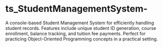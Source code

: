 # ts_StudentManagementSystem-
A console-based Student Management System for efficiently handling student records. Features include unique student ID generation, course enrollment, balance tracking, and tuition fee payments. Perfect for practicing Object-Oriented Programming concepts in a practical setting.
